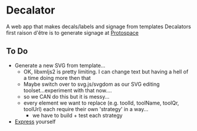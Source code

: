 # Decalator

A web app that makes decals/labels and signage from templates
Decalators first raison d'être is to generate signage at [Protospace](https://protospace.ca/)

## To Do

- Generate a new SVG from template...
  - OK, libxmljs2 is pretty limiting. I can change text but having a hell of a time doing more then that
  - Maybe switch over to svg.js/svgdom as our SVG editing toolset...experiment with that now....
  - so we CAN do this but it is messy...
  - every element we want to replace (e.g. toolId, toolName, toolQr, toolUrl) each require their own 'strategy' in a way...
    - we have to build + test each strategy
- [Express](https://www.npmjs.com/package/express) yourself
